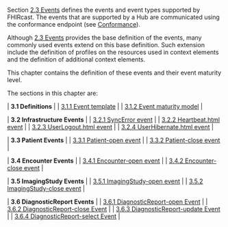 Section [2.3 Events](2-3-Events.html) defines the events and event types supported by FHIRcast. The events that are supported by a Hub are communicated using the conformance endpoint (see [Conformance](2-7-Conformance.html)).

Although [2.3 Events](2-3-Events.html) provides the base definition of the events, many commonly used events extend on this base definition. Such extension include the definition of profiles on the resources used in context elements and the definition of additional context elements. 

This chapter contains the definition of these events and their event maturity level.  

The sections in this chapter are:

| **3.1 Definitions** |
| [3.1.1 Event template](3-1-1-template.html) |
| [3.1.2 Event maturity model](3-1-2-eventmaturitymodel.html) |

| **3.2 Infrastructure Events** |
| [3.2.1 SyncError event](3-2-1-SyncError.html) |
| [3.2.2 Heartbeat.html event](3-2-2-Heartbeat.html) |
| [3.2.3 UserLogout.html event](3-2-3-UserLogout.html) |
| [3.2.4 UserHibernate.html event](3-2-4-UserHibernate.html) |

| **3.3 Patient Events** |
| [3.3.1 Patient-open event](3-3-1-Patient-open.html) |
| [3.3.2 Patient-close event](3-3-2-Patient-close.html) |

| **3.4 Encounter Events** |
| [3.4.1 Encounter-open event](3-4-1-Encounter-open.html) |
| [3.4.2 Encounter-close event](3-4-2-Encounter-close.html) |

| **3.5 ImagingStudy Events** |
| [3.5.1 ImagingStudy-open event](3-5-1-ImagingStudy-open.html) |
| [3.5.2 ImagingStudy-close event](3-5-2-ImagingStudy-close.html) |

| **3.6 DiagnosticReport Events** |
| [3.6.1 DiagnosticReport-open Event](3-6-1-DiagnosticReport-open.html) |
| [3.6.2 DiagnosticReport-close Event](3-6-2-DiagnosticReport-close.html) |
| [3.6.3 DiagnosticReport-update Event](3-6-3-DiagnosticReport-update.html) |
| [3.6.4 DiagnosticReport-select Event](3-6-4-DiagnosticReport-select.html) |
